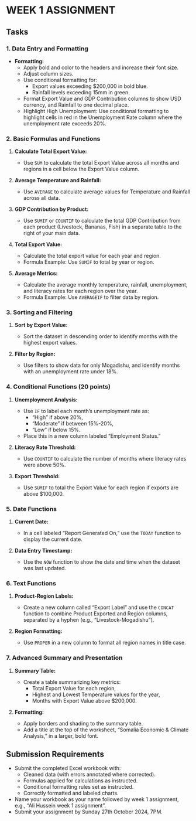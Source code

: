 # WEEK 1 ASSIGNMENT

## Tasks

### 1. Data Entry and Formatting
- **Formatting:**
  - Apply bold and color to the headers and increase their font size.
  - Adjust column sizes.
  - Use conditional formatting for:
    - Export values exceeding $200,000 in bold blue.
    - Rainfall levels exceeding 15mm in green.
  - Format Export Value and GDP Contribution columns to show USD currency, and Rainfall to one decimal place.
  - Highlight High Unemployment: Use conditional formatting to highlight cells in red in the Unemployment Rate column where the unemployment rate exceeds 20%.

### 2. Basic Formulas and Functions
1. **Calculate Total Export Value:**
   - Use `SUM` to calculate the total Export Value across all months and regions in a cell below the Export Value column.
   
2. **Average Temperature and Rainfall:**
   - Use `AVERAGE` to calculate average values for Temperature and Rainfall across all data.

3. **GDP Contribution by Product:**
   - Use `SUMIF` or `COUNTIF` to calculate the total GDP Contribution from each product (Livestock, Bananas, Fish) in a separate table to the right of your main data.

4. **Total Export Value:**
   - Calculate the total export value for each year and region.
   - Formula Example: Use `SUMIF` to total by year or region.

5. **Average Metrics:**
   - Calculate the average monthly temperature, rainfall, unemployment, and literacy rates for each region over the year.
   - Formula Example: Use `AVERAGEIF` to filter data by region.

### 3. Sorting and Filtering
1. **Sort by Export Value:**
   - Sort the dataset in descending order to identify months with the highest export values.

2. **Filter by Region:**
   - Use filters to show data for only Mogadishu, and identify months with an unemployment rate under 18%.

### 4. Conditional Functions (20 points)
1. **Unemployment Analysis:**
   - Use `IF` to label each month’s unemployment rate as:
     - “High” if above 20%,
     - “Moderate” if between 15%-20%,
     - “Low” if below 15%.
   - Place this in a new column labeled “Employment Status.”

2. **Literacy Rate Threshold:**
   - Use `COUNTIF` to calculate the number of months where literacy rates were above 50%.

3. **Export Threshold:**
   - Use `SUMIF` to total the Export Value for each region if exports are above $100,000.

### 5. Date Functions
1. **Current Date:**
   - In a cell labeled “Report Generated On,” use the `TODAY` function to display the current date.

2. **Data Entry Timestamp:**
   - Use the `NOW` function to show the date and time when the dataset was last updated.

### 6. Text Functions
1. **Product-Region Labels:**
   - Create a new column called “Export Label” and use the `CONCAT` function to combine Product Exported and Region columns, separated by a hyphen (e.g., “Livestock-Mogadishu”).

2. **Region Formatting:**
   - Use `PROPER` in a new column to format all region names in title case.

### 7. Advanced Summary and Presentation
1. **Summary Table:**
   - Create a table summarizing key metrics:
     - Total Export Value for each region,
     - Highest and Lowest Temperature values for the year,
     - Months with Export Value above $200,000.

2. **Formatting:**
   - Apply borders and shading to the summary table.
   - Add a title at the top of the worksheet, “Somalia Economic & Climate Analysis,” in a larger, bold font.

## Submission Requirements
- Submit the completed Excel workbook with:
  - Cleaned data (with errors annotated where corrected).
  - Formulas applied for calculations as instructed.
  - Conditional formatting rules set as instructed.
  - Correctly formatted and labeled charts.
- Name your workbook as your name followed by week 1 assignment, e.g., “Ali Hussein week 1 assignment”.
- Submit your assignment by Sunday 27th October 2024, 7PM.
